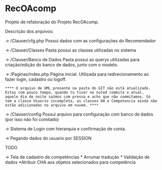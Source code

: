RecOAcomp
=======
Projeto de refatoração do Projeto RecOAcomp.

Descrição dos arquivos:

-> /Clauser/cfg.php
    Possui dados com as configurações do Recomendador

-> /Clauser/Classes
    Pasta possui as classes utilizadas no sistema

-> /Clauser/Banco de Dados
    Pasta possui as querys utilizadas para criação/edição do banco de dados, junto com o modelo.

-> /Paginas/index.php
    Página inicial. Utilizada para redirecionamento ao fazer login, cadastro ou logoff.


    **** O arquivo de UML presente na pasta do GIT não está atualizado. Estou com pouco tempo, quando tu tiver no nuted commita o atual,
    aquele dia de noite saímos com pressa e acho que não commitamos. Só tem a classe Usuario incompleta, as classes OA e Competencia ainda não
    estão adicionadas no arquivo em nuvem. ****


-> /Clauser/config
    Possui arquivo para configuração com banco de dados (por isso não foi comitado)

-> Sistema de Login com hierarquia e confirmação de conta.

-> Pegando dados do usuario por SESSION



TODO


-> Tela de cadastro de competências
	* Arrumar tradução
	* Validação de dados
	*Atribuir CHA aos objetos selecionados para competência
